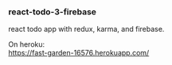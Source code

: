 ### react-todo-3-firebase
react todo app with redux, karma, and firebase.

On heroku:  
https://fast-garden-16576.herokuapp.com/
